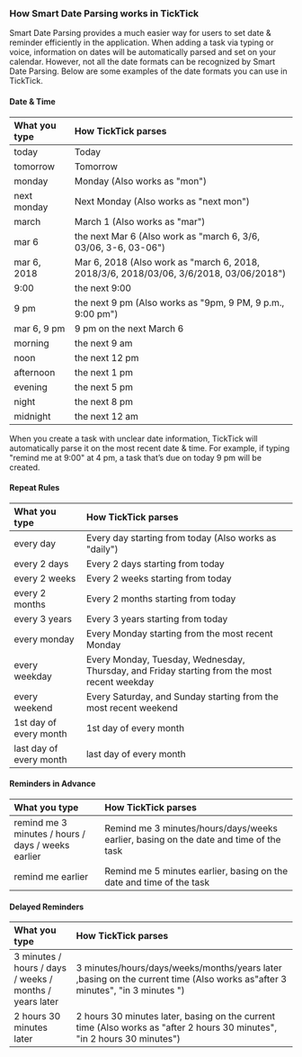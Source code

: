 ### How Smart Date Parsing works in TickTick

Smart Date Parsing provides a much easier way for users to set date & reminder efficiently in the application. When adding a task via typing or voice, information on dates will be automatically parsed and set on your calendar. However, not all the date formats can be recognized by Smart Date Parsing. Below are some examples of the date formats you can use in TickTick.

#### Date & Time

| What you type | How TickTick parses |
| :--- | :--- |
| today | Today |
| tomorrow | Tomorrow |
| monday | Monday \(Also works as "mon"\) |
| next monday | Next Monday \(Also works as "next mon"\) |
| march | March 1 \(Also works as "mar"\) |
| mar 6 | the next Mar 6 \(Also work as "march 6, 3/6, 03/06, 3-6, 03-06"\) |
| mar 6, 2018 | Mar 6, 2018 \(Also work as "march 6, 2018, 2018/3/6, 2018/03/06, 3/6/2018, 03/06/2018"\) |
| 9:00 | the next 9:00 |
| 9 pm | the next 9 pm \(Also works as "9pm, 9 PM, 9 p.m., 9:00 pm"\) |
| mar 6, 9 pm | 9 pm on the next March 6 |
| morning | the next 9 am |
| noon | the next 12 pm |
| afternoon | the next 1 pm |
| evening | the next 5 pm |
| night | the next 8 pm |
| midnight | the next 12 am |

When you create a task with unclear date information, TickTick will automatically parse it on the most recent date & time. For example, if typing "remind me at 9:00" at 4 pm, a task that’s due on today 9 pm will be created.

#### Repeat Rules

| What you type | How TickTick parses |
| :--- | :--- |
| every day | Every day starting from today \(Also works as "daily"\) |
| every 2 days | Every 2 days starting from today |
| every 2 weeks | Every 2 weeks starting from today |
| every 2 months | Every 2 months starting from today |
| every 3 years | Every 3 years starting from today |
| every monday | Every Monday starting from the most recent Monday |
| every weekday | Every Monday, Tuesday, Wednesday, Thursday, and Friday starting from the most recent weekday |
| every weekend | Every Saturday, and Sunday starting from the most recent weekend |
| 1st day of every month | 1st day of every month |
| last day of every month | last day of every month |

#### Reminders in Advance

| What you type | How TickTick parses |
| :--- | :--- |
| remind me 3 minutes / hours / days / weeks earlier | Remind me 3 minutes/hours/days/weeks earlier, basing on the date and time of the task |
| remind me earlier | Remind me 5 minutes earlier, basing on the date and time of the task |

#### Delayed Reminders

| What you type | How TickTick parses |
| :--- | :--- |
| 3 minutes / hours / days / weeks / months / years later | 3 minutes/hours/days/weeks/months/years later ,basing on the current time \(Also works as"after 3 minutes", "in 3 minutes "\) |
| 2 hours 30 minutes later | 2 hours 30 minutes later, basing on the current time \(Also works as "after 2 hours 30 minutes", "in 2 hours 30 minutes"\) |



